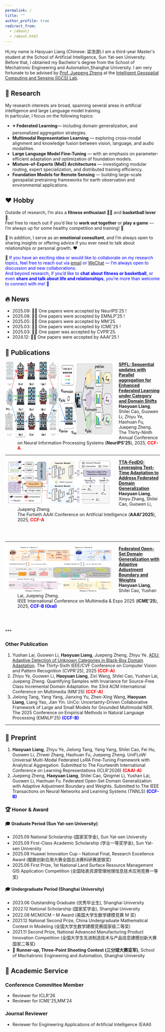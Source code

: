 ```yaml
---
permalink: /
title: ""
author_profile: true
redirect_from: 
  - /about/
  - /about.html
---
```


Hi,my name is Haoyuan Liang (Chinese: 梁浩源).I am a third-year Master's student at the School of Artificial Intelligence, Sun Yat-sen University.  
Before that, I obtained my Bachelor's degree from the School of Mechatronic Engineering and Automation,Shanghai University. I am very fortunate to be advised by [Prof. Juepeng Zheng](https://hail-alloy-af4.notion.site/Juepeng-Zheng-d3b70a4b409145139c91e55813cc80fa) at the [Intelligent Geospatial Computing and Sensing (IGCS) Lab](https://rssysu.github.io/).  



## 📖 Research
My research interests are broad, spanning several areas in artificial intelligence and large Language model training.  
In particular, I focus on the following topics:
- **⭐ Federated Learning**— including domain generalization, and personalized aggregation strategies.  
- **Multimodal Representation Learning** — exploring cross-modal alignment and knowledge fusion between vision, language, and audio modalities.  
- **Large Language Model Fine-Tuning** — with an emphasis on parameter-efficient adaptation and optimization of foundation models.  
- **Mixture-of-Experts (MoE) Architectures** — investigating modular routing, expert specialization, and distributed training efficiency.  
- **Foundation Models for Remote Sensing** — building large-scale geospatial pretraining frameworks for earth observation and environmental applications.

## ❤️ Hobby

Outside of research, I’m also a **fitness enthusiast** 🏋️‍♂️ and **basketball lover** 🏀.  
Feel free to reach out if you’d like to **work out together** or **play a game** — I’m always up for some healthy competition and training! 💪  

💬 In addition, I serve as an **emotional consultant**, and I’m always open to sharing insights or offering advice if you ever need to talk about relationships or personal growth. ❤️

📩 <span style="color:blue">
If you have an exciting idea or would like to collaborate on my research topics, feel free to reach out via 
[email](mailto:lianghy68@mail2.sysu.edu.cn) or [WeChat](../images/wechat.png) — I’m always open to discussion and new collaborations.  
And beyond research, if you’d like to **chat about fitness or basketball**, or even **share and talk about life and relationships**, you’re more than welcome to connect with me! 🌟️
</span>



## 🔥 News
- 2025.09: 🎉🎉 One papers were accepted by NeurIPS'25 !
- 2025.08: 🎉🎉 One papers were accepted by EMNLP'25 !
- 2025.05: 🎉🎉 One papers were accepted by MM'25.
- 2025.03: 🎉🎉 One papers were accepted by ICME'25 !
- 2025.03: 🎉🎉 One paper was accepted by CVPR'25.
- 2024.12: 🎉🎉 One papers were accepted by AAAI'25 !

## 📝 Publications
<dl>
<dt><img align="left" width="350" height="250"
hspace="0" wspace="0" src="../images/SPFL.png" style="margin-right: 20px;">
</dt>
<dd><a href="https://neurips.cc/virtual/2025/poster/118827"><strong>	
SPFL: Sequential updates with Parallel aggregation for Enhanced Federated Learning under Category and Domain Shifts
</strong></a></dd>
<dd><strong>Haoyuan Liang</strong>, Shilei Cao, Guowen Li, Zhiyu Ye, Haohuan Fu, Juepeng Zheng.</dd>
<dd> The Thirty-Ninth Annual Conference on Neural Information Processing Systems (<strong>NeurIPS'25</strong>), 2025, <strong><font color=Red>CCF-A</font></strong></dd>
</dl>

***

<dl>
<dt><img align="left" width="350" height="150"
hspace="0" wspace="0" src="../images/mFedDG.png" style="margin-right: 20px;">
</dt>
<dd><a href="https://ojs.aaai.org/index.php/AAAI/article/view/34053"><strong>	
TTA-FedDG: Leveraging Test-Time Adaptation to Address Federated Domain Generalization
</strong></a></dd>
<dd><strong>Haoyuan Liang</strong>, Xinyu Zhang, Shilei Cao, Guowen Li, Juepeng Zheng.</dd>
<dd>The Fortieth AAAI Conference on Artificial Intelligence (<strong>AAAI'2025</strong>), 2025, <strong><font color=Red>CCF-A</font></strong></dd>
</dl>
<br>
<br>

***

<dl>
<dt><img align="left" width="350" height="150"
hspace="0" wspace="0" src="../images/ICME.png" style="margin-right: 20px;">
</dt>
<dd><a href="https://2025.ieeeicme.org/"><strong>	
Federated Open-Set Domain Generalization with Adaptive Adjustment Boundary and Weights
</strong></a></dd>
<dd><strong>Haoyuan Liang</strong>, Shilei Cao, Yushan Lai, Juepeng Zheng.</dd>
<dd> IEEE International Conference on Multimedia & Expo 2025 (<strong>ICME'25</strong>), 2025, <strong><font color=Blue>CCF-B (Oral)</font></strong></dd>
</dl>
<br>
<br>
<br>
***


### Other Publication
1. Yushan Lai, Guowen Li, **Haoyuan Liang**, Juepeng Zheng, Zhiyu Ye. [ADU: Adaptive Detection of Unknown Categories in Black-Box Domain Adaptation](https://openaccess.thecvf.com/content/CVPR2025/html/Lai_ADU_Adaptive_Detection_of_Unknown_Categories_in_Black-Box_Domain_Adaptation_CVPR_2025_paper.html). The Thirty-Sixth IEEE/CVF Conference on Computer Vision and Pattern Recognition (CVPR'25), 2025 **<font color=Red>(CCF-A)</font>**
2. Zhiyu Ye, Guowen Li, **Haoyuan Liang**, Zixi Wang, Shilei Cao, Yushan Lai, Juepeng Zheng. Quantifying Samples with Invariance for Source-Free Class Incremental Domain Adaptation. the 33rd ACM International Conference on Multimedia (MM'25) **<font color=Red>(CCF-A)</font>**
3. Jielong Tang, Yang Yang, Jianxing Yu, Zhen-Xing Wang, **Haoyuan Liang**, Liang Yao, Jian Yin. UnCo: Uncertainty-Driven Collaborative Framework of Large and Small Models for Grounded Multimodal NER. The 2025 Conference on Empirical Methods in Natural Language Processing (EMNLP'25) **<font color=Blue>(CCF-B)</font>**
   
***


## 🙂 Preprint
1. **Haoyuan Liang**, Zhiyu Ye, Jielong Tang, Yang Yang, Shilei Cao, Fei Hu, Guowen Li, Zhiwei Zhang, Haohuan Fu, Juepeng Zheng. UniFLoW: Universal Multi-Modal Federated LoRA Fine-Tuning Framework with Analytical Aggregation. Submitted to The Fourteenth International Conference on Learning Representations (ICLR'2026) **<font color=Red>(CAAI-A)</font>**
2. Juepeng Zheng, **Haoyuan Liang**, Shilei Cao, Qingmei Li, Yushan Lai, Guowen Li, Haohuan Fu. Federated Open-Set Domain Generalization with Adaptive Adjustment Boundary and Weights. Submitted to The IEEE Transactions on Neural Networks and Learning Systems (TNNLS) **<font color=Blue>(CCF-B)</font>**


### 🏆 Honor & Award

#### 🎓 Graduate Period (Sun Yat-sen University)
- 2025.09 National Scholarship (国家奖学金), Sun Yat-sen University  
- 2025.09 First-Class Academic Scholarship (学业一等奖学金), Sun Yat-sen University   
- 2025.08 Huawei Innovation Cup – National Final, Research Excellence Award (鲲鹏创新应用大赛全国总决赛科研赛道银奖)  
- 2025.06 First Prize, 1st National Land Surface Resource Management GIS Application Competition (全国陆表资源管理地理信息技术应用竞赛一等奖)  

#### 🎓 Undergraduate Period (Shanghai University)
- 2023.06 Outstanding Graduate (优秀毕业生), Shanghai University  
- 2022.12 National Scholarship (国家奖学金), Shanghai University  
- 2022.08 MCM/ICM – M Award (美国大学生数学建模竞赛 M 奖)  
- 2021.12 National Second Prize, China Undergraduate Mathematical Contest in Modeling (全国大学生数学建模竞赛国家级二等奖) 
- 2021.11 Second Prize, National Advanced Manufacturing Product Innovation Competition (全国大学生先进制造技术与产品信息建模创新大赛国家二等奖) 
- 🏀 **Runner-up, Three-Point Shooting Contest (三分球大赛亚军)**, School of Mechatronic Engineering and Automation, Shanghai University  
  


## 💬 Academic Service
### Conference Committee Member
- Reviewer for ICLR'26
- Reviewer for ICME'25,MM'24
  
### Journal Reviewer
- Reviewer for Engineering Applications of Artificial Intelligence (EAAI)
